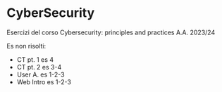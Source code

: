 # CyberSecurity
Esercizi del corso Cybersecurity: principles and practices A.A. 2023/24

Es non risolti:
- CT pt. 1 es 4
- CT pt. 2 es 3-4
- User A. es 1-2-3
- Web Intro es 1-2-3
